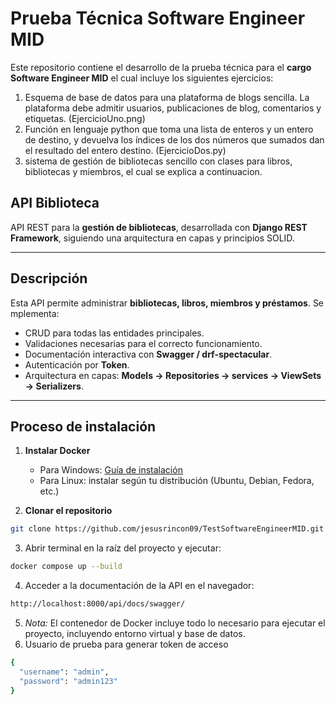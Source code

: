 # Prueba Técnica Software Engineer MID
Este repositorio contiene el desarrollo de la prueba técnica para el **cargo Software Engineer MID** el cual incluye los siguientes ejercicios:
1. Esquema de base de datos para una plataforma de blogs sencilla. La plataforma debe admitir usuarios, publicaciones de blog, comentarios y etiquetas. (EjercicioUno.png)
2. Función en lenguaje python que toma una lista de enteros y un entero de destino, y devuelva los índices de los dos números que sumados dan el resultado del entero destino. (EjercicioDos.py)
3. sistema de gestión de bibliotecas sencillo con clases para libros, bibliotecas y miembros, el cual se explica a continuacion. 


## API Biblioteca 

API REST para la **gestión de bibliotecas**, desarrollada con **Django REST Framework**, siguiendo una arquitectura en capas y principios SOLID.

---

## Descripción

Esta API permite administrar **bibliotecas, libros, miembros y préstamos**. 
Se mplementa:

- CRUD para todas las entidades principales.
- Validaciones necesarias para el correcto funcionamiento.
- Documentación interactiva con **Swagger / drf-spectacular**.
- Autenticación por **Token**.
- Arquitectura en capas: **Models → Repositories → services → ViewSets → Serializers**.
---

## Proceso de instalación 
1. **Instalar Docker**  
   - Para Windows: [Guía de instalación](https://docs.docker.com/desktop/setup/install/windows-install/)  
   - Para Linux: instalar según tu distribución (Ubuntu, Debian, Fedora, etc.)

2. **Clonar el repositorio**  

```bash
git clone https://github.com/jesusrincon09/TestSoftwareEngineerMID.git
````

3. Abrir terminal en la raíz del proyecto y ejecutar:
```bash
docker compose up --build
````
4. Acceder a la documentación de la API en el navegador:
```bash
http://localhost:8000/api/docs/swagger/
````
5. *Nota:* El contenedor de Docker incluye todo lo necesario para ejecutar el proyecto, incluyendo entorno virtual y base de datos.
6. Usuario de prueba para generar token de acceso
```bash
{
  "username": "admin",
  "password": "admin123"
}

````





